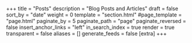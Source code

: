 +++
title = "Posts"
description = "Blog Posts and Articles"
draft = false
sort_by = "date"
weight = 0
template = "section.html"
#page_template = "page.html"
paginate_by = 5
paginate_path = "page"
paginate_reversed = false
insert_anchor_links = "left"
in_search_index = true
render = true
transparent = false
aliases = []
generate_feeds = false
[extra]
+++


